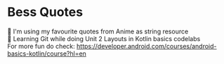 # Bess Quotes
🎈 I'm using my favourite quotes from Anime as string resource\
🎈 Learning Git while doing Unit 2 Layouts in Kotlin basics codelabs\
For more fun do check: <https://developer.android.com/courses/android-basics-kotlin/course?hl=en>
